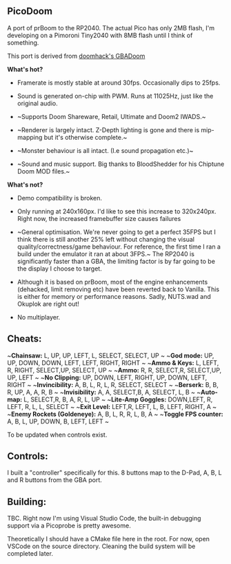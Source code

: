 ## PicoDoom

A port of prBoom to the RP2040. The actual Pico has only 2MB flash, I'm developing on a Pimoroni Tiny2040 with 8MB flash until I think of something.

This port is derived from [doomhack's GBADoom](https://github.com/doomhack/GBADoom)

**What's hot?**

- Framerate is mostly stable at around 30fps. Occasionally dips to 25fps.

- Sound is generated on-chip with PWM. Runs at 11025Hz, just like the original audio.

- ~Supports Doom Shareware, Retail, Ultimate and Doom2 IWADS.~

- ~Renderer is largely intact. Z-Depth lighting is gone and there is mip-mapping but it's otherwise complete.~

- ~Monster behaviour is all intact. (I.e sound propagation etc.)~



- ~Sound and music support. Big thanks to BloodShedder for his Chiptune Doom MOD files.~

**What's not?**

- Demo compatibility is broken.

- Only running at 240x160px. I'd like to see this increase to 320x240px. Right now, the increased framebuffer size causes failures 

- ~General optimisation. We're never going to get a perfect 35FPS but I think there is still another 25% left without changing the visual quality/correctness/game behaviour. For reference, the first time I ran a build under the emulator it ran at about 3FPS.~ The RP2040 is significantly faster than a GBA, the limiting factor is by far going to be the display I choose to target.

- Although it is based on prBoom, most of the engine enhancements (dehacked, limit removing etc) have been reverted back to Vanilla. This is either for memory or performance reasons. Sadly, NUTS.wad and Okuplok are right out!

- No multiplayer. 


## Cheats:
~**Chainsaw:** L, UP, UP, LEFT, L, SELECT, SELECT, UP  ~
~**God mode:** UP, UP, DOWN, DOWN, LEFT, LEFT, RIGHT, RIGHT  ~
~**Ammo & Keys:** L, LEFT, R, RIGHT, SELECT,UP, SELECT, UP  ~
~**Ammo:** R, R, SELECT,R, SELECT,UP, UP, LEFT  ~
~**No Clipping:** UP, DOWN, LEFT, RIGHT, UP, DOWN, LEFT, RIGHT  ~
~**Invincibility:** A, B, L, R, L, R, SELECT, SELECT  ~
~**Berserk:** B, B, R, UP, A, A, R, B  ~
~**Invisibility:** A, A, SELECT,B, A, SELECT, L, B  ~
~**Auto-map:** L, SELECT,R, B, A, R, L, UP  ~
~**Lite-Amp Goggles:** DOWN,LEFT, R, LEFT, R, L, L, SELECT  ~
~**Exit Level:** LEFT,R, LEFT, L, B, LEFT, RIGHT, A  ~
~**Enemy Rockets (Goldeneye):** A, B, L, R, R, L, B, A  ~
~**Toggle FPS counter:** A, B, L, UP, DOWN, B, LEFT, LEFT  ~

To be updated when controls exist.

## Controls:  

I built a "controller" specifically for this. 8 buttons map to the D-Pad, A, B, L and R buttons from the GBA port.

## Building:

TBC. Right now I'm using Visual Studio Code, the built-in debugging support via a Picoprobe is pretty awesome.

Theoretically I should have a CMake file here in the root. For now, open VSCode on the source directory. Cleaning the build system will be completed later.